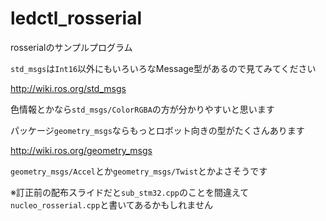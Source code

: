 # ledctl_rosserial
rosserialのサンプルプログラム

`std_msgs`は`Int16`以外にもいろいろなMessage型があるので見てみてください

http://wiki.ros.org/std_msgs

色情報とかなら`std_msgs/ColorRGBA`の方が分かりやすいと思います

パッケージ`geometry_msgs`ならもっとロボット向きの型がたくさんあります

http://wiki.ros.org/geometry_msgs

`geometry_msgs/Accel`とか`geometry_msgs/Twist`とかよさそうです

※訂正前の配布スライドだと`sub_stm32.cpp`のことを間違えて`nucleo_rosserial.cpp`と書いてあるかもしれません

